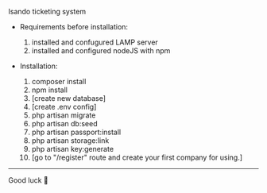 Isando ticketing system
 - Requirements before installation:
    1. installed and confugured LAMP server
    2. installed and configured nodeJS with npm 

 - Installation:
    1. composer install
    2. npm install
    3. [create new database]
    4. [create .env config]
    5. php artisan migrate
    6. php artisan db:seed
    7. php artisan passport:install
    8. php artisan storage:link
    9. php artisan key:generate
   10. [go to "/register" route and create your first company for using.]
_________________________________
Good luck 🙂
